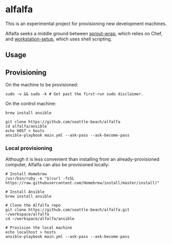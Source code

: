 # alfalfa

This is an experimental project for provisioning new development machines.

Alfalfa seeks a middle ground between [sprout-wrap][sprout-wrap], which relies
on Chef, and [workstation-setup][workstation-setup], which uses shell
scripting.

[sprout-wrap]: https://github.com/pivotal-sprout/sprout-wrap
[workstation-setup]: https://github.com/pivotal/workstation-setup

## Usage



## Provisioning

On the machine to be provisioned:

```
sudo -v && sudo -k # Get past the first-run sudo disclaimer.
```

On the control machine:

```
brew install ansible

git clone https://github.com/seattle-beach/alfalfa
cd alfalfa/ansible
echo HOST > hosts
ansible-playbook main.yml --ask-pass --ask-become-pass
```

### Local provisioning

Although it is less convenient than installing from an already-provisioned
computer, Alfalfa can also be provisioned locally:

```
# Install Homebrew
/usr/bin/ruby -e "$(curl -fsSL https://raw.githubusercontent.com/Homebrew/install/master/install)"

# Install Ansible
brew install ansible

# Clone the Alfalfa repo
git clone https://github.com/seattle-beach/alfalfa.git ~/workspace/alfalfa
cd ~/workspace/alfalfa/ansible

# Provision the local machine
echo localhost > hosts
ansible-playbook main.yml --ask-pass --ask-become-pass
```
